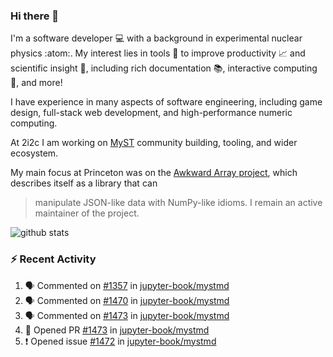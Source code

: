 ### Hi there 👋 

I'm a software developer 💻 with a background in experimental nuclear physics :atom:. My interest lies in tools :wrench: to improve productivity :chart_with_upwards_trend: and scientific insight :telescope:, including rich documentation 📚, interactive computing 🧮, and more! 

I have experience in many aspects of software engineering, including game design, full-stack web development, and high-performance numeric computing. 

At 2i2c I am working on [MyST](https://github.com/jupyter-book/mystmd) community building, tooling, and wider ecosystem. 

My main focus at Princeton was on the [Awkward Array project](awkward-array.org/), which describes itself as a library that can 
> manipulate JSON-like data with NumPy-like idioms. I remain an active maintainer of the project. 

![github stats](https://github-readme-stats.vercel.app/api?username=agoose77&show_icons=true&hide_rank=true&hide_title=true&bg_color=30,e76445,904e95&text_color=efe3ec&icon_color=efe3ec)
<!--
**agoose77/agoose77** is a ✨ _special_ ✨ repository because its `README.md` (this file) appears on your GitHub profile.

Here are some ideas to get you started:

- 🔭 I’m currently working on ...
- 🌱 I’m currently learning ...
- 👯 I’m looking to collaborate on ...
- 🤔 I’m looking for help with ...
- 💬 Ask me about ...
- 📫 How to reach me: ...
- 😄 Pronouns: ...
- ⚡ Fun fact: ...
-->

### :zap: Recent Activity

<!--START_SECTION:activity-->
1. 🗣 Commented on [#1357](https://github.com/jupyter-book/mystmd/issues/1357#issuecomment-2301984954) in [jupyter-book/mystmd](https://github.com/jupyter-book/mystmd)
2. 🗣 Commented on [#1470](https://github.com/jupyter-book/mystmd/pull/1470#issuecomment-2301845386) in [jupyter-book/mystmd](https://github.com/jupyter-book/mystmd)
3. 🗣 Commented on [#1473](https://github.com/jupyter-book/mystmd/pull/1473#issuecomment-2301608010) in [jupyter-book/mystmd](https://github.com/jupyter-book/mystmd)
4. 💪 Opened PR [#1473](https://github.com/jupyter-book/mystmd/pull/1473) in [jupyter-book/mystmd](https://github.com/jupyter-book/mystmd)
5. ❗ Opened issue [#1472](https://github.com/jupyter-book/mystmd/issues/1472) in [jupyter-book/mystmd](https://github.com/jupyter-book/mystmd)
<!--END_SECTION:activity-->

